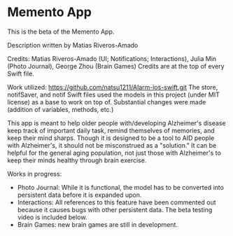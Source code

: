 # Memento App
This is the beta of the Memento App.

Description written by Matias Riveros-Amado

Credits: Matias Riveros-Amado (UI; Notifications; Interactions), Julia Min (Photo Journal), George Zhou (Brain Games)
Credits are at the top of every Swift file.

Work utilized: https://github.com/natsu1211/Alarm-ios-swift.git 
The store, notifSaver, and notif Swift files used the models in this project (under MIT license) as a base to work on top of. Substantial changes were made (addition of variables, methods, etc.)

This app is meant to help older people with/developing Alzheimer's disease keep track of important daily task, remind themselves of memories, and keep their mind sharps. Though it is designed to be a tool to AID people with Alzheimer's, it should not be misconstrued as a "solution."
It can be helpful for the general aging population, not just those with Alzheimer's to keep their minds healthy through brain exercise.

Works in progress:
- Photo Journal: While it is functional, the model has to be converted into persistent data before it is expanded upon.
- Interactions: All references to this feature have been commented out because it causes bugs with other persistent data. The beta testing video is included below.
- Brain Games: new brain games are still in development.

  
